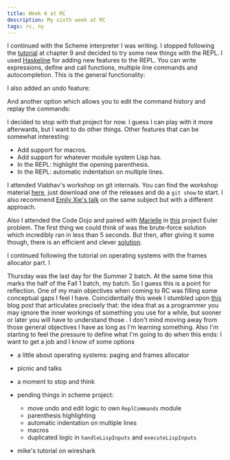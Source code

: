```yaml
---
title: Week 6 at RC
description: My sixth week at RC
tags: rc, ny
---
```


I continued with the Scheme interpreter I was writing. I stopped following the [tutorial](https://en.wikibooks.org/wiki/Write_Yourself_a_Scheme_in_48_Hours) at chapter 9 and decided to try some new things with the REPL. I used [Haskeline](https://github.com/judah/haskeline#haskeline) for adding new features to the REPL. You can write expressions, define and call functions, multiple line commands and autocompletion. This is the general functionality:

<script type="text/javascript" src="https://asciinema.org/a/64wx0j07qtdzxxy3bebwrvqv8.js" id="asciicast-64wx0j07qtdzxxy3bebwrvqv8" async></script>

I also added an undo feature: 

<script type="text/javascript" src="https://asciinema.org/a/75ylj8dhiznocwek6tuvs82lh.js" id="asciicast-75ylj8dhiznocwek6tuvs82lh" async></script>

And another option which allows you to edit the command history and replay the commands:

<script type="text/javascript" src="https://asciinema.org/a/5ssofynkgnbr5ji4sx6wn9stv.js" id="asciicast-5ssofynkgnbr5ji4sx6wn9stv" async></script>

I decided to stop with that project for now. I guess I can play with it more afterwards, but I want to do other things. Other features that can be somewhat interesting:

* Add support for macros.
* Add support for whatever module system Lisp has.
* In the REPL: highlight the opening parenthesis.
* In the REPL: automatic indentation on multiple lines.

I attended Viabhav's workshop on git internals. You can find the workshop material [here](https://github.com/vaibhavsagar/git-internals-workshop/releases), just download one of the releases and do a `git show` to start. I also recommend [Emily Xie's talk](https://www.youtube.com/watch?v=YUCwr1Y6bFI) on the same subject but with a different approach.

Also I attended the Code Dojo and paired with [Marielle](https://github.com/mariellefoster) in [this](https://projecteuler.net/problem=24) project Euler problem. The first thing we could think of was the brute-force solution which incredibly ran in less than 5 seconds. But then, after giving it some though, there is an efficient and clever [solution](https://gist.github.com/miguel-vila/8dc9500ab354a587a2cdc3e48c2ccb36).

I continued following the tutorial on operating systems with the frames allocator part. I

Thursday was the last day for the Summer 2 batch. At the same time this marks the half of the Fall 1 batch, my batch. So I guess this is a point for reflection. One of my main objectives when coming to RC was filling some conceptual gaps I feel I have. Coincidentially this week I stumbled upon [this](http://amir.rachum.com/blog/2016/09/15/knowledge-debt/) blog post that articulates precisely that: the idea that as a programmer you may ignore the inner workings of something you use for a while, but sooner or later you will have to understand those . I don't mind moving away from those general objectives I have as long as I'm learning something. Also I'm starting to feel the pressure to define what I'm going to do when this ends: I want to get a job and I know of some options 

* a little about operating systems: paging and frames allocator
* picnic and talks
* a moment to stop and think

* pending things in scheme project:
  * move undo and edit logic to own `ReplCommands` module
  * parenthesis highlighting 
  * automatic indentation on multiple lines
  * macros
  * duplicated logic in `handleLispInputs` and `executeLispInputs`

* mike's tutorial on wireshark

